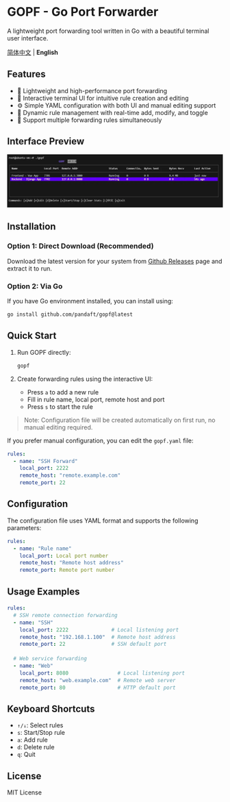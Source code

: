 # GOPF - Go Port Forwarder

A lightweight port forwarding tool written in Go with a beautiful terminal user interface.

[简体中文](README.md) | **English**

## Features

- 🚀 Lightweight and high-performance port forwarding
- 🎨 Interactive terminal UI for intuitive rule creation and editing
- ⚙️ Simple YAML configuration with both UI and manual editing support
- 🔄 Dynamic rule management with real-time add, modify, and toggle
- 🔌 Support multiple forwarding rules simultaneously

## Interface Preview

![Terminal UI Preview](https://raw.githubusercontent.com/Pandaft/static-files/refs/heads/main/repo/gopf/images/en.webp)

## Installation

### Option 1: Direct Download (Recommended)

Download the latest version for your system from [Github Releases](https://github.com/pandaft/gopf/releases) page and extract it to run.

### Option 2: Via Go

If you have Go environment installed, you can install using:

```bash
go install github.com/pandaft/gopf@latest
```

## Quick Start

1. Run GOPF directly:

   ```bash
   gopf
   ```

2. Create forwarding rules using the interactive UI:
   - Press `a` to add a new rule
   - Fill in rule name, local port, remote host and port
   - Press `s` to start the rule

> Note: Configuration file will be created automatically on first run, no manual editing required.

If you prefer manual configuration, you can edit the `gopf.yaml` file:

```yaml
rules:
  - name: "SSH Forward"
    local_port: 2222
    remote_host: "remote.example.com"
    remote_port: 22
```

## Configuration

The configuration file uses YAML format and supports the following parameters:

```yaml
rules:
  - name: "Rule name"
    local_port: Local port number
    remote_host: "Remote host address"
    remote_port: Remote port number
```

## Usage Examples

```yaml
rules:
  # SSH remote connection forwarding
  - name: "SSH"
    local_port: 2222              # Local listening port
    remote_host: "192.168.1.100"  # Remote host address
    remote_port: 22               # SSH default port

  # Web service forwarding
  - name: "Web"
    local_port: 8080                # Local listening port
    remote_host: "web.example.com"  # Remote web server
    remote_port: 80                 # HTTP default port
```

## Keyboard Shortcuts

- `↑/↓`: Select rules
- `s`: Start/Stop rule
- `a`: Add rule
- `d`: Delete rule
- `q`: Quit

## License

MIT License